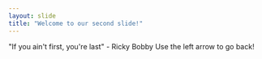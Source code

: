 ```yaml
---
layout: slide
title: "Welcome to our second slide!"
---
```

"If you ain't first, you're last" - Ricky Bobby
Use the left arrow to go back!
